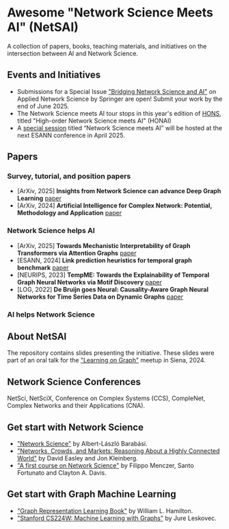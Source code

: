 # Awesome "Network Science Meets AI" (NetSAI)
A collection of papers, books, teaching materials, and initiatives on the intersection between AI and Network Science.

## Events and Initiatives
- Submissions for a Special Issue ["Bridging Network Science and AI"](https://link.springer.com/collections/hafcebgfci) on Applied Network Science by Springer are open! Submit your work by the end of June 2025.
- The Network Science meets AI tour stops in this year's edition of [HONS](https://hons-web.github.io/online/), titled "High-order Network Science meets AI" (HONAI)
- A [special session](https://sites.google.com/view/esann-netsai/home) titled “Network Science meets AI” will be hosted at the next ESANN conference in April 2025.

## Papers
### Survey, tutorial, and position papers
- [ArXiv, 2025] **Insights from Network Science can advance Deep Graph Learning** [paper](https://arxiv.org/abs/2502.01177)
- [ArXiv, 2024] **Artificial Intelligence for Complex Network: Potential, Methodology and Application** [paper](https://arxiv.org/abs/2402.16887)

### Network Science helps AI
- [ArXiv, 2025] **Towards Mechanistic Interpretability of Graph Transformers via Attention Graphs** [paper](https://www.arxiv.org/abs/2502.12352)
- [ESANN, 2024] **Link prediction heuristics for temporal graph benchmark** [paper](https://doi.org/10.14428/esann/2024.ES2024-141)
- [NEURIPS, 2023] **TempME: Towards the Explainability of Temporal Graph Neural Networks via Motif Discovery** [paper](https://openreview.net/forum?id=6OOgw4boZI)
- [LOG, 2022] **De Bruijn goes Neural: Causality-Aware Graph Neural Networks for Time Series Data on Dynamic Graphs** [paper](https://openreview.net/forum?id=Dbkqs1EhTr)

### AI helps Network Science

## About NetSAI 
The repository contains slides presenting the initiative. These slides were part of an oral talk for the ["Learning on Graph"](https://sites.google.com/student.unisi.it/log24siena/home-page) meetup in Siena, 2024.

## Network Science Conferences
NetSci, NetSciX, Conference on Complex Systems (CCS), CompleNet, Complex Networks and their Applications (CNA).

## Get start with Network Science
- ["Network Science"](https://networksciencebook.com/) by Albert-László Barabási.
- ["Networks, Crowds, and Markets: Reasoning About a Highly Connected World"](https://www.cs.cornell.edu/home/kleinber/networks-book/) by David Easley and Jon Kleinberg.
- ["A first course on Network Science"](https://github.com/CambridgeUniversityPress/FirstCourseNetworkScience) by Filippo Menczer, Santo Fortunato and Clayton A. Davis.

## Get start with Graph Machine Learning
- ["Graph Representation Learning Book"](https://www.cs.mcgill.ca/~wlh/grl_book/) by William L. Hamilton.
- ["Stanford CS224W: Machine Learning with Graphs"](https://www.youtube.com/watch?v=JAB_plj2rbA&list=PLoROMvodv4rPLKxIpqhjhPgdQy7imNkDn) by Jure Leskovec.
  
